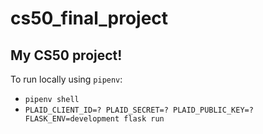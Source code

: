 # cs50_final_project

My CS50 project! 
-----

To run locally using ``pipenv``:

* ``pipenv shell``
* ``PLAID_CLIENT_ID=? PLAID_SECRET=? PLAID_PUBLIC_KEY=? FLASK_ENV=development flask run``